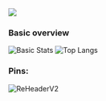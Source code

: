 <img src="https://u.aboutdavid.me/uKJuxpf.png" />


### Basic overview
![Basic Stats](https://github-readme-stats-1-plum.vercel.app/api?username=aboutdavid&show_icons=true&theme=vue&count_private=true)
![Top Langs](https://github-readme-stats-1-plum.vercel.app/api/top-langs/?username=aboutDavid&layout=compact&theme=vue&hide=ruby&count_private=true)


### Pins:
![ReHeaderV2](https://github-readme-stats.vercel.app/api/pin/?username=aboutDavid&repo=REHeaderv2&theme=vue)


<!--
**aboutDavid/aboutdavid** is a ✨ _special_ ✨ repository because its `README.md` (this file) appears on your GitHub profile.

Here are some ideas to get you started:

- 🔭 I’m currently working on ...
- 🌱 I’m currently learning ...
- 👯 I’m looking to collaborate on ...
- 🤔 I’m looking for help with ...
- 💬 Ask me about ...
- 📫 How to reach me: ...
- 😄 Pronouns: ...
- ⚡ Fun fact: ...
-->
